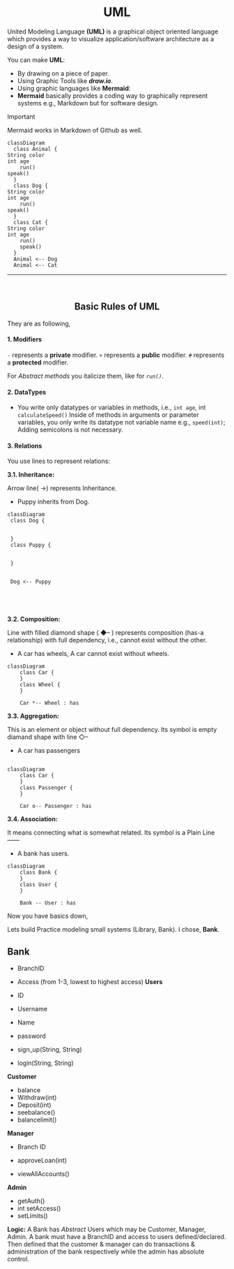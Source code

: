 <h1 align ='center'>UML</h1>

United Modeling Language **(UML)** is a graphical object oriented language which provides a way to visualize application/software architecture as a design of a system.


You can make **UML**:
- By drawing on a piece of paper.
- Using Graphic Tools like _**draw.io**_.
- Using graphic languages like **Mermaid**:
- **Mermaid** basically provides a coding way to graphically represent systems e.g., Markdown but for software design.

> [!important]
> Mermaid works in Markdown of Github as well.




```mermaid
classDiagram
  class Animal {
String color
int age
    run()
speak()
  }
  class Dog {
String color
int age
    run()
speak()
  }
  class Cat {
String color
int age
    run()
    speak()
  }
  Animal <-- Dog
  Animal <-- Cat

  ```
---

<br>
<h2 align ='center'>Basic Rules of UML</h2>


They are as following,
#### 1. Modifiers
`-` represents a **private** modifier.
`+` represents a **public** modifier.
`#` represents a **protected** modifier.


For _Abstract methods_ you italicize them, like for _`run()`_.

#### 2. DataTypes
- You write only datatypes or variables in methods,
i.e., `int age`, int `calculateSpeed()`
Inside of methods in arguments or parameter variables, you only write its datatype not variable name e.g., `speed(int)`;
Adding semicolons is not necessary.

#### 3. Relations
You use lines to represent relations:

  **3.1. Inheritance:**

Arrow line( →) represents Inheritance.
- Puppy inherits from Dog.

```mermaid
classDiagram
 class Dog {


 }
 class Puppy {


 }


 Dog <-- Puppy





```




  **3.2. Composition:**

Line with filled diamond shape ( ◆– ) represents composition (has-a relationship) with full dependency, i.e., cannot exist without the other.
- A car has wheels, A car cannot exist without wheels.

```mermaid
classDiagram
    class Car {
    }
    class Wheel {
    }

    Car *-- Wheel : has

```

  **3.3. Aggregation:**

This is an element or object without full dependency.
Its symbol is empty diamand shape with line ◇– 
- A car has passengers


```mermaid

classDiagram
    class Car {
    }
    class Passenger {
    }

    Car o-- Passenger : has
```

  **3.4. Association:**

It means connecting what is somewhat related.
Its symbol is a Plain Line —— 
- A bank has users.

```mermaid
classDiagram
    class Bank {
    }
    class User {
    }

    Bank -- User : has

```




Now you have basics down,

Lets build Practice modeling small systems (Library, Bank).
I chose, **Bank**.

## Bank
- BranchID
- Access (from 1-3, lowest to highest access)
**Users**

- ID
- Username
- Name
- password
- sign_up(String, String)
- login(String, String)

**Customer**

- balance
- Withdraw(int)
- Deposit(int)
- seebalance()
- balancelimit()

**Manager**
- Branch ID

- approveLoan(int)
- viewAllAccounts()

**Admin**
  
- getAuth()
- int setAccess()
- setLimits()


**Logic:** A Bank has _Abstract_ Users which may be Customer, Manager, Admin.
A bank must have a BranchID and access to users defined/declared. Then defined that the customer & manager can do transactions & administration of the bank respectively while the admin has absolute control.





